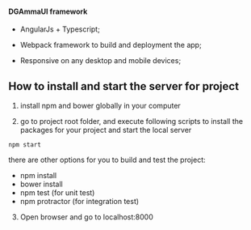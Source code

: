 #### DGAmmaUI framework 

* AngularJs + Typescript;

* Webpack framework to build and deployment the app;

* Responsive on any desktop and mobile devices; 

## How to install and start the server for project

1. install npm and bower globally in your computer 

2. go to project root folder, and execute following scripts to install the packages for your project and start the local 
server

```
npm start
```

there are other options for you to build and test the project: 

* npm install 
* bower install
* npm test (for unit test)
* npm protractor (for integration test)

3. Open browser and go to localhost:8000

